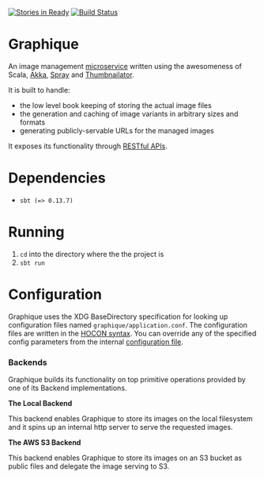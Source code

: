 [![Stories in Ready](https://badge.waffle.io/amrhassan/graphique.png?label=ready&title=Ready)](https://waffle.io/amrhassan/graphique)
[![Build Status](https://travis-ci.org/amrhassan/graphique.svg)](https://travis-ci.org/amrhassan/graphique)

# Graphique #

An image management [microservice](http://microservices.io/patterns/microservices.html) written using the awesomeness of Scala, [Akka](http://akka.io/), [Spray](http://spray.io/) and [Thumbnailator](https://code.google.com/p/thumbnailator/).

It is built to handle:
* the low level book keeping of storing the actual image files
* the generation and caching of image variants in arbitrary sizes and formats
* generating publicly-servable URLs for the managed images

It exposes its functionality through [RESTful APIs](https://github.com/amrhassan/graphique/wiki/API-Documentation).

Dependencies
============
* `sbt (=> 0.13.7)`

Running
=======
1. `cd` into the directory where the the project is
2. `sbt run`

Configuration
=============
Graphique uses the XDG BaseDirectory specification for looking up configuration files named `graphique/application.conf`. The configuration files are written in the [HOCON syntax](https://github.com/typesafehub/config/blob/master/HOCON.md). You can override any of the specified config parameters from the internal [configuration file](/src/main/resources/application.conf).

### Backends ###
Graphique builds its functionality on top primitive operations provided by one of its Backend implementations. 

**The Local Backend**

This backend enables Graphique to store its images on the local filesystem and it 
spins up an internal http server to serve the requested images.

**The AWS S3 Backend**

This backend enables Graphique to store its images on an S3 bucket as public files and delegate the image serving
to S3.
